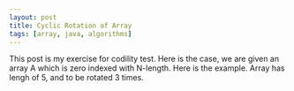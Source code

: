 ```yaml
---
layout: post
title: Cyclic Rotation of Array 
tags: [array, java, algorithms]
---
```


This post is my exercise for codility test. Here is the case, we are given an array A which is zero indexed with N-length. Here is the example. Array has lengh of 5, and to be rotated 3 times. 
```A = [3,6,4,7,8], R = 3

